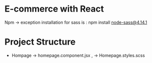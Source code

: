 # E-commerce with React

Npm ->
exception installation for sass is : npm install node-sass@4.14.1

# Project Structure

- Hompage -> homepage.component.jsx , -> Homepage.styles.scss
